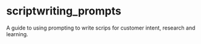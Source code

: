 # scriptwriting_prompts
A guide to using prompting to write scrips for customer intent, research and learning. 
